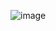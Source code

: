 ![image](https://user-images.githubusercontent.com/57319180/155088950-86f50653-0c19-450e-a35f-f09719451275.png)
